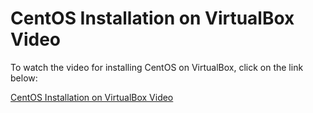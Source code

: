 # CentOS Installation on VirtualBox Video

To watch the video for installing CentOS on VirtualBox, click on the link below:

[CentOS Installation on VirtualBox Video](https://www.youtube.com/watch?v=ZqyVrfW2c6g)
